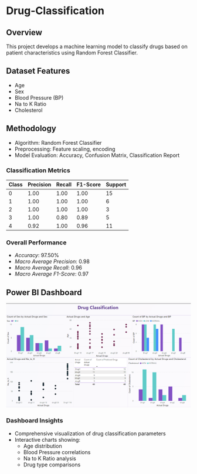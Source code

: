 # Drug-Classification

## Overview
This project develops a machine learning model to classify drugs based on patient characteristics using Random Forest Classifier.

## Dataset Features
- Age
- Sex
- Blood Pressure (BP)
- Na to K Ratio
- Cholesterol

## Methodology
- Algorithm: Random Forest Classifier
- Preprocessing: Feature scaling, encoding
- Model Evaluation: Accuracy, Confusion Matrix, Classification Report

### Classification Metrics
| Class | Precision | Recall | F1-Score | Support |
|-------|-----------|--------|----------|---------|
| 0     | 1.00      | 1.00   | 1.00     | 15      |
| 1     | 1.00      | 1.00   | 1.00     | 6       |
| 2     | 1.00      | 1.00   | 1.00     | 3       |
| 3     | 1.00      | 0.80   | 0.89     | 5       |
| 4     | 0.92      | 1.00   | 0.96     | 11      |

### Overall Performance
- *Accuracy*: 97.50%
- *Macro Average Precision*: 0.98
- *Macro Average Recall*: 0.96
- *Macro Average F1-Score*: 0.97

## Power BI Dashboard
![Power BI Dashboard](powerbi-dashboard.png)

### Dashboard Insights
- Comprehensive visualization of drug classification parameters
- Interactive charts showing:
  - Age distribution
  - Blood Pressure correlations
  - Na to K Ratio analysis
  - Drug type comparisons

